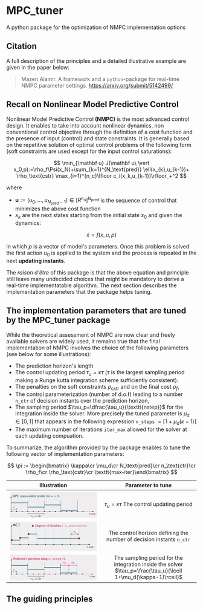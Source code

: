 # MPC_tuner
A python package for the optimization of NMPC implementation options

## Citation
A full description of the principles and a detailed illustrative example are given in the paper below:

> Mazen Alamir. A framework and a `python`-package for real-time NMPC parameter settings. https://arxiv.org/submit/5142499/

## Recall on Nonlinear Model Predictive Control

Nonlinear Model Predictive Control **(NMPC)** is the most advanced control design. It enables to take into account nonlinear dynamics, non conventional control objective through the definition of a cost function and the presence of input (control) and state constraints. It is generally based on the repetitive solution of optimal control problems of the following form (soft constraints are used except for the input control saturations):

$$
\min_{\mathbf u} J(\mathbf u\ \vert x_0,p):=\rho_f\Psi(x_N)+\sum_{k=1}^{N_\text{pred}} \ell(x_{k},u_{k-1})+ \rho_\text{cstr} \max_{i=1}^{n_c}\lfloor c_i(x_k,u_{k-1})\rfloor_+^2
$$

where 

- $\mathbf u:=(u_0,\dots,u_{N_\text{pred}-1})\in \mathbb [R^{n_u}]^{N_\text{pred}}$ is the sequence of control that minimizes the above cost function 
- $x_k$ are the next states starting from the initial state $x_0$ and given the dynamics: 

$$
\dot x = f(x,u,p)
$$

in which $p$ is a vector of model's parameters. Once this problem is solved the first action $u_0$ is applied to the system and the process is repeated in the next **updating instants**. 

The *raison d'être* of this package is that the above equation and principle still leave many undecided choices that might be mandatory to derive a real-time implementatable algorithm. The next section describes the implementation parameters that the package helps tuning. 

## The implementation parameters that are tuned by the MPC_tuner package

While the theoretical assessment of NMPC are now clear and freely available solvers are widely used, it remains true that the final implementation of NMPC involves the choice of the following parameters (see below for some illustrations):

- The prediction horizon's length
- The control updating period $\tau_u=\kappa \tau$ ($\tau$ is the largest sampling period making a Runge kutta integration scheme sufficiently consistent). 
- The penalties on the soft constraints $\rho_\text{cstr}$ and on the final cost $\rho_f$,
- The control parameterization (number of d.o.f) leading to a number `n_ctr` of decision instants over the prediction horizon,
- The sampling period $\tau_p=\dfrac{\tau_u}{\texttt{nstep}}$ for the integration inside the solver. More precisely the tuned parameter is $\mu_d\in [0,1]$ that appears in the following expression `n_steps` $=\lceil 1+\mu_d(\kappa-1)\rceil$
- The maximum number of iterations `iter_max` allowed for the solver at each updating compuation.

To summarize, the algorithm provided by the package enables to tune the following vector of implementation parameters: 

$$
\pi := \begin{bmatrix} \kappa\cr \mu_d\cr N_\text{pred}\cr n_\text{ctr}\cr \rho_f\cr \rho_\text{cstr}\cr \texttt{max-iter}\end{bmatrix}
$$

| Illustration   |      Parameter to tune     | 
|:----------:|:-------------:|
|  <img align="center" src="https://github.com/mazenalamir/MPC_tuner/blob/main/images/tau_u.png" width="100%"> |  $\tau_u=\kappa\tau$ The control updating period | 
|  <img align="center" src="https://github.com/mazenalamir/MPC_tuner/blob/main/images/dof.png" width="100%"> |  The control horizon defining the number of decision instants `n_ctr` |
|  <img align="center" src="https://github.com/mazenalamir/MPC_tuner/blob/main/images/tau_p.png" width="100%"> |  The sampling period for the integration inside the solver $\tau_p=\frac{\tau_u}{\lceil 1+\mu_d(\kappa-1)\rceil}$ | 

## The guiding principles 



